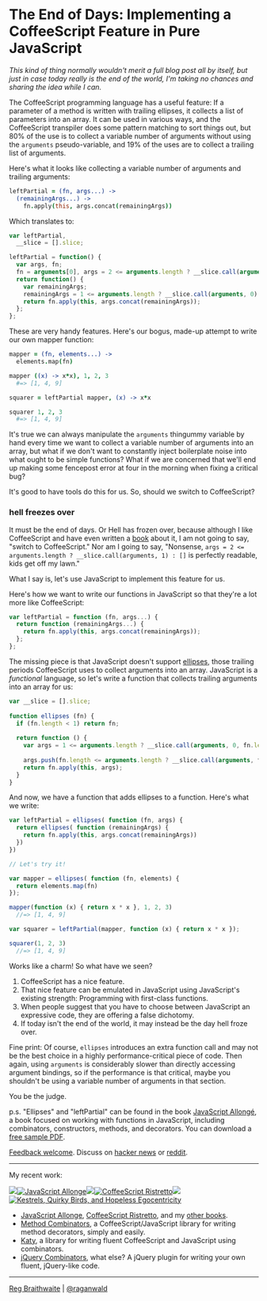 # The End of Days: Implementing a CoffeeScript Feature in Pure JavaScript

*This kind of thing normally wouldn't merit a full blog post all by itself, but just in case today really is the end of the world, I'm taking no chances and sharing the idea while I can.*

The CoffeeScript programming language has a useful feature: If a parameter of a method is written with trailing ellipses, it collects a list of parameters into an array. It can be used in various ways, and the CoffeeScript transpiler does some pattern matching to sort things out, but 80% of the use is to collect a variable number of arguments without using the `arguments` pseudo-variable, and 19% of the uses are to collect a trailing list of arguments.

Here's what it looks like collecting a variable number of arguments and trailing arguments:

```coffeescript
leftPartial = (fn, args...) ->
  (remainingArgs...) ->
    fn.apply(this, args.concat(remainingArgs))
```

Which translates to:

```javascript
var leftPartial,
  __slice = [].slice;

leftPartial = function() {
  var args, fn;
  fn = arguments[0], args = 2 <= arguments.length ? __slice.call(arguments, 1) : [];
  return function() {
    var remainingArgs;
    remainingArgs = 1 <= arguments.length ? __slice.call(arguments, 0) : [];
    return fn.apply(this, args.concat(remainingArgs));
  };
};
```

These are very handy features. Here's our bogus, made-up attempt to write our own mapper function:

```coffeescript
mapper = (fn, elements...) ->
  elements.map(fn)

mapper ((x) -> x*x), 1, 2, 3
  #=> [1, 4, 9]

squarer = leftPartial mapper, (x) -> x*x

squarer 1, 2, 3
  #=> [1, 4, 9]
```

It's true we can always manipulate the `arguments` thingummy variable by hand every time we want to collect a variable number of arguments into an array, but what if we don't want to constantly inject boilerplate noise into what ought to be simple functions? What if we are concerned that we'll end up making some fencepost error at four in the morning when fixing a critical bug?

It's good to have tools do this for us. So, should we switch to CoffeeScript?

### hell freezes over

It must be the end of days. Or Hell has frozen over, because although I like CoffeeScript and have even written a [book](http://leanpub.com/coffeescript-ristretto) about it, I am not going to say, "switch to CoffeeScript." Nor am I going to say, "Nonsense, `args = 2 <= arguments.length ? __slice.call(arguments, 1) : []` is perfectly readable, kids get off my lawn."

What I say is, let's use JavaScript to implement this feature for us.

Here's how we want to write our functions in JavaScript so that they're a lot more like CoffeeScript:

```javascript
var leftPartial = function (fn, args...) {
  return function (remainingArgs...) {
    return fn.apply(this, args.concat(remainingArgs));
  };
};
```

The missing piece is that JavaScript doesn't support [ellipses](http://en.wikipedia.org/wiki/Ellipsis), those trailing periods CoffeeScript uses to collect arguments into an array. JavaScript is a *functional* language, so let's write a function that collects trailing arguments into an array for us:

```javascript
var __slice = [].slice;  
  
function ellipses (fn) {
  if (fn.length < 1) return fn;
  
  return function () {
    var args = 1 <= arguments.length ? __slice.call(arguments, 0, fn.length - 1) : [];
    
    args.push(fn.length <= arguments.length ? __slice.call(arguments, fn.length - 1) : []);
    return fn.apply(this, args);
  }
}
```

And now, we have a function that adds ellipses to a function. Here's what we write:

```javascript
var leftPartial = ellipses( function (fn, args) {
  return ellipses( function (remainingArgs) {
    return fn.apply(this, args.concat(remainingArgs))
  })
})

// Let's try it!

var mapper = ellipses( function (fn, elements) {
  return elements.map(fn)
});

mapper(function (x) { return x * x }, 1, 2, 3)
  //=> [1, 4, 9]

var squarer = leftPartial(mapper, function (x) { return x * x });

squarer(1, 2, 3)
  //=> [1, 4, 9]
```

Works like a charm! So what have we seen?

1. CoffeeScript has a nice feature.
2. That nice feature can be emulated in JavaScript using JavaScript's existing strength: Programming with first-class functions.
3. When people suggest that you have to choose between JavaScript an expressive code, they are offering a false dichotomy.
4. If today isn't the end of the world, it may instead be the day hell froze over.

Fine print: Of course, `ellipses` introduces an extra function call and may not be the best choice in a highly performance-critical piece of code. Then again, using `arguments` is considerably slower than directly accessing argument bindings, so if the performance is that critical, maybe you shouldn't be using a variable number of arguments in that section.

You be the judge.

p.s. "Ellipses" and "leftPartial" can be found in the book [JavaScript Allongé](http://leanpub.com/javascript-allonge), a book focused on working with functions in JavaScript, including combinators, constructors, methods, and decorators. You can download a [free sample PDF](http://samples.leanpub.com/javascript-allonge-sample.pdf).

[Feedback welcome](mailto:reg@braythwayt.com). Discuss on [hacker news](http://news.ycombinator.com/item?id=4948606) or [reddit](http://www.reddit.com/r/javascript/comments/1568w0/the_end_of_days_implementing_a_coffeescript/).

---

My recent work:

![](http://i.minus.com/iL337yTdgFj7.png)[![JavaScript Allonge](http://i.minus.com/iW2E1A8M5UWe6.jpeg)](http://leanpub.com/javascript-allonge "JavaScript Allongé")![](http://i.minus.com/iL337yTdgFj7.png)[![CoffeeScript Ristretto](http://i.minus.com/iMmGxzIZkHSLD.jpeg)](http://leanpub.com/coffeescript-ristretto "CoffeeScript Ristretto")![](http://i.minus.com/iL337yTdgFj7.png)[![Kestrels, Quirky Birds, and Hopeless Egocentricity](http://i.minus.com/ibw1f1ARQ4bhi1.jpeg)](http//leanpub.com/combinators "Kestrels, Quirky Birds, and Hopeless Egocentricity")

* [JavaScript Allonge](http://leanpub.com/javascript-allonge), [CoffeeScript Ristretto](http://leanpub.com/coffeescript-ristretto), and my [other books](http://leanpub.com/u/raganwald).
* [Method Combinators](https://github.com/raganwald/method-combinators), a CoffeeScript/JavaScript library for writing method decorators, simply and easily.
* [Katy](http://github.com/raganwald/Katy), a library for writing fluent CoffeeScript and JavaScript using combinators.
* [jQuery Combinators](http://githiub.com/raganwald/jquery-combinators), what else? A jQuery plugin for writing your own fluent, jQuery-like code.  

---

[Reg Braithwaite](http://braythwayt.com) | [@raganwald](http://twitter.com/raganwald)

[andand]: https://github.com/raganwald/andand
[maybe]: https://en.wikipedia.org/wiki/Monad_(functional_programming)#The_Maybe_monad

[Part I]: https://github.com/raganwald/homoiconic/blob/master/2012/12/combinators_1.md

[Underscore]: http://underscorejs.org